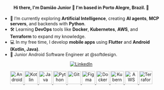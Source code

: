 <h4 align="center"> 
Hi there, I'm Damião Junior 👋  
I'm based in Porto Alegre, Brazil. 📍
</h4>

- 🌱 I’m currently exploring **Artificial Intelligence**, creating **AI agents**, **MCP servers**, and backends with **Python**.  
- 🛠 Learning **DevOps** tools like **Docker**, **Kubernetes**, **AWS**, and **Terraform** to expand my knowledge.  
- 💻 In my free time, I develop **mobile apps** using **Flutter** and **Android (Kotlin, Java)**.  
- 💼 Junior Android Software Engineer at @softdesign.

<p align="center">
  <a href="https://www.linkedin.com/in/damiaojuniordev/">
    <img alt="LinkedIn" src="https://img.shields.io/badge/linkedin-%230077B5.svg?&style=for-the-badge&logo=linkedin&logoColor=white"/>
  </a>
</p>

<p align="center">
  <a href="https://developer.android.com" target="_blank">
    <img alt="Android" height="42px" src="https://raw.githubusercontent.com/rahul-jha98/github_readme_icons/main/language_and_tools/square/android/android.svg"/>
  </a>
  <a href="https://kotlinlang.org" target="_blank">
    <img alt="Kotlin" height="42px" src="https://raw.githubusercontent.com/rahul-jha98/github_readme_icons/main/language_and_tools/square/kotlin/kotlin.svg"/>
  </a>
  <a href="https://www.java.com" target="_blank">
    <img alt="Java" height="42px" src="https://raw.githubusercontent.com/rahul-jha98/github_readme_icons/main/language_and_tools/square/java/java.svg"/>
  </a>
  <a href="https://www.python.org/" target="_blank">
    <img alt="Python" height="42px" src="https://raw.githubusercontent.com/rahul-jha98/github_readme_icons/main/language_and_tools/square/python/python.svg"/>
  </a>
  <a href="https://git-scm.com/" target="_blank">
    <img alt="Git" height="42px" src="https://raw.githubusercontent.com/rahul-jha98/github_readme_icons/main/language_and_tools/square/git-scm/git-scm.svg"/>
  </a>
  <a href="https://www.figma.com/" target="_blank">
    <img alt="Figma" height="42px" src="https://raw.githubusercontent.com/rahul-jha98/github_readme_icons/main/language_and_tools/square/figma/figma.svg"/>
  </a>
  <a href="https://www.docker.com/" target="_blank">
    <img alt="Docker" height="42px" src="https://raw.githubusercontent.com/rahul-jha98/github_readme_icons/main/language_and_tools/square/docker/docker.svg"/>
  </a>
  <a href="https://kubernetes.io/" target="_blank">
    <img alt="Kubernetes" height="42px" src="https://raw.githubusercontent.com/rahul-jha98/github_readme_icons/main/language_and_tools/square/kubernetes/kubernetes.svg"/>
  </a>
  <a href="https://aws.amazon.com/" target="_blank">
    <img alt="AWS" height="42px" src="https://raw.githubusercontent.com/rahul-jha98/github_readme_icons/main/language_and_tools/square/aws/aws.svg"/>
  </a>
  <a href="https://www.terraform.io/" target="_blank">
    <img alt="Terraform" height="42px" src="https://raw.githubusercontent.com/rahul-jha98/github_readme_icons/main/language_and_tools/square/terraform/terraform.svg"/>
  </a>
</p>
